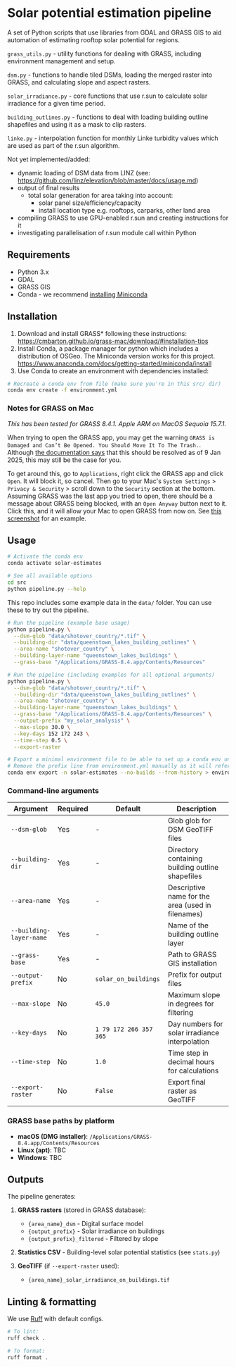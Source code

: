 # Solar potential estimation pipeline

A set of Python scripts that use libraries from GDAL and GRASS GIS to aid automation of estimating rooftop solar potential for regions.

`grass_utils.py` - utility functions for dealing with GRASS, including environment management and setup.

`dsm.py` - functions to handle tiled DSMs, loading the merged raster into GRASS, and calculating slope and aspect rasters.

`solar_irradiance.py` - core functions that use r.sun to calculate solar irradiance for a given time period.

`building_outlines.py` - functions to deal with loading building outline shapefiles and using it as a mask to clip rasters.

`linke.py` - interpolation function for monthly Linke turbidity values which are used as part of the r.sun algorithm.

Not yet implemented/added:
- dynamic loading of DSM data from LINZ (see: https://github.com/linz/elevation/blob/master/docs/usage.md)
- output of final results
    - total solar generation for area taking into account:
        - solar panel size/efficiency/capacity
        - install location type e.g. rooftops, carparks, other land area
- compiling GRASS to use GPU-enabled r.sun and creating instructions for it
- investigating parallelisation of r.sun module call within Python

## Requirements
- Python 3.x
- GDAL
- GRASS GIS
- Conda - we recommend [installing Miniconda](https://www.anaconda.com/docs/getting-started/miniconda/install#quickstart-install-instructions)

## Installation

1. Download and install GRASS* following these instructions: https://cmbarton.github.io/grass-mac/download/#installation-tips
1. Install Conda, a package manager for python which includes a distribution of OSGeo. The Miniconda version works for this project. https://www.anaconda.com/docs/getting-started/miniconda/install
1. Use Conda to create an environment with dependencies installed:

```bash
# Recreate a conda env from file (make sure you're in this src/ dir)
conda env create -f environment.yml
```

### Notes for GRASS on Mac

*This has been tested for GRASS 8.4.1. Apple ARM on MacOS Sequoia 15.7.1.*

When trying to open the GRASS app, you may get the warning `GRASS is Damaged and Can’t Be Opened. You Should Move It To The Trash.`. Although [the documentation says](https://cmbarton.github.io/grass-mac/download/#important-apple-security-block-and-workaround-for-grass-versions-downloaded-in-2024-and-prior-to-9-january-2025) that this should be resolved as of 9 Jan 2025, this may still be the case for you.

To get around this, go to `Applications`, right click the GRASS app and click `Open`. It will block it, so cancel. Then go to your Mac's `System Settings` > `Privacy & Security` > scroll down to the `Security` section at the bottom. Assuming GRASS was the last app you tried to open, there should be a message about GRASS being blocked, with an `Open Anyway` button next to it. Click this, and it will allow your Mac to open GRASS from now on. See [this screenshot](https://support.apple.com/en-nz/102445#openanyway) for an example.

## Usage

```bash
# Activate the conda env
conda activate solar-estimates

# See all available options
cd src
python pipeline.py --help
```

This repo includes some example data in the `data/` folder. You can use these to try out the pipeline.

```bash
# Run the pipeline (example base usage)
python pipeline.py \
  --dsm-glob "data/shotover_country/*.tif" \
  --building-dir "data/queenstown_lakes_building_outlines" \
  --area-name "shotover_country" \
  --building-layer-name "queenstown_lakes_buildings" \
  --grass-base "/Applications/GRASS-8.4.app/Contents/Resources"

# Run the pipeline (including examples for all optional arguments)
python pipeline.py \
  --dsm-glob "data/shotover_country/*.tif" \
  --building-dir "data/queenstown_lakes_building_outlines" \
  --area-name "shotover_country" \
  --building-layer-name "queenstown_lakes_buildings" \
  --grass-base "/Applications/GRASS-8.4.app/Contents/Resources" \
  --output-prefix "my_solar_analysis" \
  --max-slope 30.0 \
  --key-days 152 172 243 \
  --time-step 0.5 \
  --export-raster

# Export a minimal environment file to be able to set up a conda env on other machines.
# Remove the prefix line from environment.yml manually as it will refer to an absolute path on local disk
conda env export -n solar-estimates --no-builds --from-history > environment.yml
```

### Command-line arguments

| Argument | Required | Default | Description |
|----------|----------|---------|-------------|
| `--dsm-glob` | Yes | - | Glob glob for DSM GeoTIFF files |
| `--building-dir` | Yes | - | Directory containing building outline shapefiles |
| `--area-name` | Yes | - | Descriptive name for the area (used in filenames) |
| `--building-layer-name` | Yes | - | Name of the building outline layer |
| `--grass-base` | Yes | - | Path to GRASS GIS installation |
| `--output-prefix` | No | `solar_on_buildings` | Prefix for output files |
| `--max-slope` | No | `45.0` | Maximum slope in degrees for filtering |
| `--key-days` | No | `1 79 172 266 357 365` | Day numbers for solar irradiance interpolation |
| `--time-step` | No | `1.0` | Time step in decimal hours for calculations |
| `--export-raster` | No | `False` | Export final raster as GeoTIFF |

### GRASS base paths by platform

- **macOS (DMG installer)**: `/Applications/GRASS-8.4.app/Contents/Resources`
- **Linux (apt)**: TBC
- **Windows**: TBC

## Outputs

The pipeline generates:

1. **GRASS rasters** (stored in GRASS database):
   - `{area_name}_dsm` - Digital surface model
   - `{output_prefix}` - Solar irradiance on buildings
   - `{output_prefix}_filtered` - Filtered by slope

2. **Statistics CSV** - Building-level solar potential statistics (see `stats.py`)

3. **GeoTIFF** (if `--export-raster` used):
   - `{area_name}_solar_irradiance_on_buildings.tif`

## Linting & formatting

We use [Ruff](https://github.com/astral-sh/ruff) with default configs.

```bash
# To lint:
ruff check .

# To format:
ruff format .
```